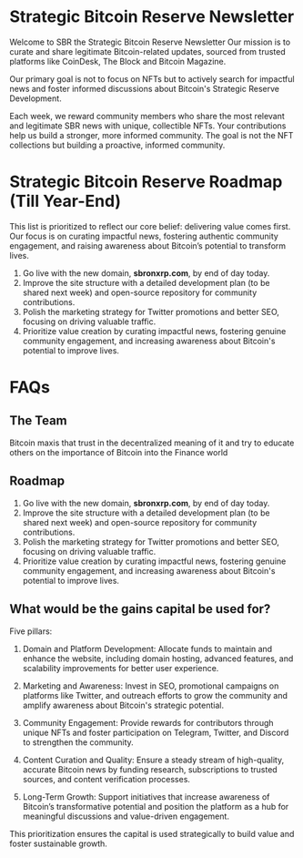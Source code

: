# Strategic Bitcoin Reserve Newsletter
Welcome to SBR the Strategic Bitcoin Reserve Newsletter 
Our mission is to curate and share legitimate Bitcoin-related updates, sourced from trusted platforms like CoinDesk, The Block and Bitcoin Magazine.

Our primary goal is not to focus on NFTs but to actively search for impactful news and foster informed discussions about Bitcoin's Strategic Reserve Development.

Each week, we reward community members who share the most relevant and legitimate SBR news with unique, collectible NFTs. Your contributions help us build a stronger, more informed community. The goal is not the NFT collections but building a proactive, informed community.

# Strategic Bitcoin Reserve Roadmap (Till Year-End)

This list is prioritized to reflect our core belief: delivering value comes first. Our focus is on curating impactful news, fostering authentic community engagement, and raising awareness about Bitcoin’s potential to transform lives.

1. Go live with the new domain, **sbronxrp.com**, by end of day today.  
2. Improve the site structure with a detailed development plan (to be shared next week) and open-source repository for community contributions.  
3. Polish the marketing strategy for Twitter promotions and better SEO, focusing on driving valuable traffic.  
4. Prioritize value creation by curating impactful news, fostering genuine community engagement, and increasing awareness about Bitcoin's potential to improve lives.  


# FAQs
## The Team
Bitcoin maxis that trust in the decentralized meaning of it and try to educate others on the importance of Bitcoin into the Finance world

## Roadmap
1. Go live with the new domain, **sbronxrp.com**, by end of day today.  
2. Improve the site structure with a detailed development plan (to be shared next week) and open-source repository for community contributions.  
3. Polish the marketing strategy for Twitter promotions and better SEO, focusing on driving valuable traffic.  
4. Prioritize value creation by curating impactful news, fostering genuine community engagement, and increasing awareness about Bitcoin's potential to improve lives.

## What would be the gains capital be used for?
Five pillars:

1. Domain and Platform Development:
Allocate funds to maintain and enhance the website, including domain hosting, advanced features, and scalability improvements for better user experience.

2. Marketing and Awareness:
Invest in SEO, promotional campaigns on platforms like Twitter, and outreach efforts to grow the community and amplify awareness about Bitcoin's strategic potential.

3. Community Engagement:
Provide rewards for contributors through unique NFTs and foster participation on Telegram, Twitter, and Discord to strengthen the community.

4. Content Curation and Quality:
Ensure a steady stream of high-quality, accurate Bitcoin news by funding research, subscriptions to trusted sources, and content verification processes.

5. Long-Term Growth:
Support initiatives that increase awareness of Bitcoin’s transformative potential and position the platform as a hub for meaningful discussions and value-driven engagement.

This prioritization ensures the capital is used strategically to build value and foster sustainable growth.